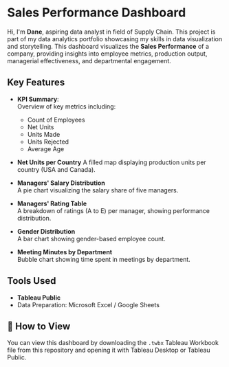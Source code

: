 # Sales Performance Dashboard
Hi, I'm **Dane**, aspiring data analyst in field of Supply Chain. This project is part of my data analytics portfolio showcasing my skills in data visualization and storytelling.
This dashboard visualizes the **Sales Performance** of a company, providing insights into employee metrics, production output, managerial effectiveness, and departmental engagement.

## Key Features

- **KPI Summary**:  
  Overview of key metrics including:
  - Count of Employees
  - Net Units
  - Units Made
  - Units Rejected
  - Average Age

- **Net Units per Country** 
  A filled map displaying production units per country (USA and Canada).

- **Managers' Salary Distribution**  
  A pie chart visualizing the salary share of five managers.

- **Managers' Rating Table**   
  A breakdown of ratings (A to E) per manager, showing performance distribution.

- **Gender Distribution**  
  A bar chart showing gender-based employee count.

- **Meeting Minutes by Department**  
  Bubble chart showing time spent in meetings by department.

## Tools Used

- **Tableau Public**
- Data Preparation: Microsoft Excel / Google Sheets

## 📁 How to View

You can view this dashboard by downloading the `.twbx` Tableau Workbook file from this repository and opening it with Tableau Desktop or Tableau Public.






